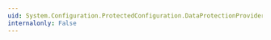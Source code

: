 ```yaml
---
uid: System.Configuration.ProtectedConfiguration.DataProtectionProviderName
internalonly: False
---
```

